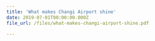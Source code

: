 ```yaml
---
title: 'What makes Changi Airport shine'
date: 2019-07-01T00:00:00.000Z
file_url: /files/what-makes-changi-airport-shine.pdf

---
```


